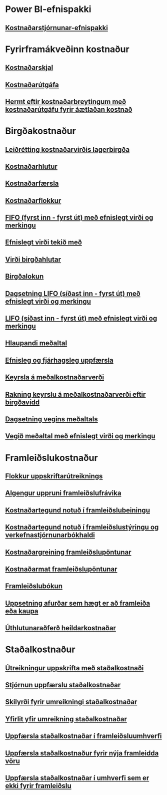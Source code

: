 # Power BI-efnispakki
## [Kostnaðarstjórnunar-efnispakki](/dynamics365/operations/dev-itpro/analytics/cost-management-content-pack?toc=/dynamics365/operations/supply-chain/toc.json)
# Fyrirframákveðinn kostnaður
## [Kostnaðarskjal](costing-sheets.md)
## [Kostnaðarútgáfa](costing-versions.md)
## [Hermt eftir kostnaðarbreytingum með kostnaðarútgáfu fyrir áætlaðan kostnað](simulate-cost-changes-costing-version-planned-costs.md)
# Birgðakostnaður
## [Leiðrétting kostnaðarvirðis lagerbirgða](adjust-hand-inventory-cost-values.md)
## [Kostnaðarhlutur](cost-object.md)
## [Kostnaðarfærsla](cost-entries.md)
## [Kostnaðarflokkur](cost-groups.md)
## [FIFO (fyrst inn - fyrst út) með efnislegt virði og merkingu](fifo-physical-value-marking.md)
## [Efnislegt virði tekið með](include-physical-value.md)
## [Virði birgðahlutar](physical-quantity.md)
## [Birgðalokun](inventory-close.md)
## [Dagsetning LIFO (síðast inn - fyrst út) með efnislegt virði og merkingu](lifo-date-physical-value-marking.md)
## [LIFO (síðast inn - fyrst út) með efnislegt virði og merkingu](lifo-physical-value-marking.md)
## [Hlaupandi meðaltal](moving-average.md)
## [Efnisleg og fjárhagsleg uppfærsla](physical-financial-updates.md)
## [Keyrsla á meðalkostnaðarverði](running-average-cost-price.md)
## [Rakning keyrslu á meðalkostnaðarverði eftir birgðavídd](track-running-average-cost-per-inventory-dimension.md)
## [Dagsetning vegins meðaltals](weighted-average-date.md)
## [Vegið meðaltal með efnislegt virði og merkingu](weighted-average-physical-value-marking.md)
# Framleiðslukostnaður
## [Flokkur uppskriftarútreiknings](bom-calculation-groups.md)
## [Algengur uppruni framleiðslufrávika](common-sources-of-production-variances.md)
## [Kostnaðartegund notuð í framleiðslubeiningu](cost-categories-used-production-routings.md)
## [Kostnaðartegund notuð í framleiðslustýringu og verkefnastjórnunarbókhaldi](cost-categories-used-production-control-project-management-accounting.md)
## [Kostnaðargreining framleiðslupöntunar](production-order-cost-analysis.md)
## [Kostnaðarmat framleiðslupöntunar](production-order-cost-estimation.md)
## [Framleiðslubókun](production-posting.md)
## [Uppsetning afurðar sem hægt er að framleiða eða kaupa](manufactured-items-treated-as-purchased-items.md)
## [Úthlutunaraðferð heildarkostnaðar](methodology-total-cost-allocation.md)
# Staðalkostnaður
## [Útreikningur uppskrifta með staðalkostnaði](information-used-bom-calculations-standard-costs.md)
## [Stjórnun uppfærslu staðalkostnaðar](manage-standard-cost-updates.md)
## [Skilyrði fyrir umreikningi staðalkostnaðar](prerequisites-standard-cost-conversion.md)
## [Yfirlit yfir umreikning staðalkostnaðar](standard-cost-conversion-overview.md)
## [Uppfærsla staðalkostnaðar í framleiðsluumhverfi](update-standard-costs-manufacturing-environment.md)
## [Uppfærsla staðalkostnaður fyrir nýja framleidda vöru](update-standard-costs-new-manufactured-item.md)
## [Uppfærsla staðalkostnaðar í umhverfi sem er ekki fyrir framleiðslu](update-standard-costs-non-manufacturing-environment.md)


